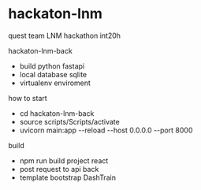 # hackaton-lnm
quest team LNM hackathon int20h

hackaton-lnm-back
+ build python fastapi
+ local database sqlite
+ virtualenv enviroment

how to start
+ cd hackaton-lnm-back
+ source scripts/Scripts/activate
+ uvicorn main:app --reload --host 0.0.0.0 --port 8000


build
+ npm run build project react
+ post request to api back
+ template bootstrap DashTrain

